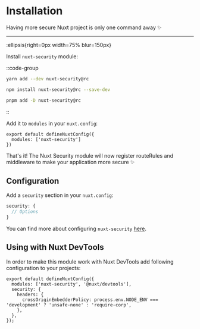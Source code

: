 # Installation

Having more secure Nuxt project is only one command away ✨

---

:ellipsis{right=0px width=75% blur=150px}

Install `nuxt-security` module:

::code-group

```bash [Yarn]
yarn add --dev nuxt-security@rc
```

```bash [NPM]
npm install nuxt-security@rc --save-dev
```

```bash [PNPM]
pnpm add -D nuxt-security@rc
```

::

Add it to `modules` in your `nuxt.config`:

```js{}[nuxt.config.ts]
export default defineNuxtConfig({
  modules: ['nuxt-security']
})
```

That's it! The Nuxt Security module will now register routeRules and middleware to make your application more secure ✨

## Configuration

Add a `security` section in your `nuxt.config`:

```js
security: {
  // Options
}
```

You can find more about configuring `nuxt-security` [here](/documentation/getting-started/configuration).

## Using with Nuxt DevTools

In order to make this module work with Nuxt DevTools add following configuration to your projects:

```js{}[nuxt.config.ts]
export default defineNuxtConfig({
  modules: ['nuxt-security', '@nuxt/devtools'],
  security: {
    headers: {
      crossOriginEmbedderPolicy: process.env.NODE_ENV === 'development' ? 'unsafe-none' : 'require-corp',
    },
  },
});
```
